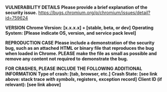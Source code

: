 <b>VULNERABILITY DETAILS</b>
<b>Please provide a brief explanation of the security issue.</b>
https://bugs.chromium.org/p/chromium/issues/detail?id=759624

<b>VERSION</b>
<b>Chrome Version: [x.x.x.x] + [stable, beta, or dev]</b>
<b>Operating System: [Please indicate OS, version, and service pack level]</b>

<b>REPRODUCTION CASE</b>
<b>Please include a demonstration of the security bug, such as an attached</b>
<b>HTML or binary file that reproduces the bug when loaded in Chrome. PLEASE</b>
<b>make the file as small as possible and remove any content not required to</b>
<b>demonstrate the bug.</b>

<b>FOR CRASHES, PLEASE INCLUDE THE FOLLOWING ADDITIONAL INFORMATION</b>
<b>Type of crash: [tab, browser, etc.]</b>
<b>Crash State: [see link above: stack trace *with symbols*, registers,</b>
<b>exception record]</b>
<b>Client ID (if relevant): [see link above]</b>
